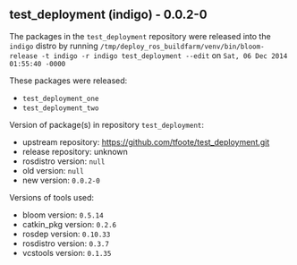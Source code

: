 ## test_deployment (indigo) - 0.0.2-0

The packages in the `test_deployment` repository were released into the `indigo` distro by running `/tmp/deploy_ros_buildfarm/venv/bin/bloom-release -t indigo -r indigo test_deployment --edit` on `Sat, 06 Dec 2014 01:55:40 -0000`

These packages were released:
- `test_deployment_one`
- `test_deployment_two`

Version of package(s) in repository `test_deployment`:
- upstream repository: https://github.com/tfoote/test_deployment.git
- release repository: unknown
- rosdistro version: `null`
- old version: `null`
- new version: `0.0.2-0`

Versions of tools used:
- bloom version: `0.5.14`
- catkin_pkg version: `0.2.6`
- rosdep version: `0.10.33`
- rosdistro version: `0.3.7`
- vcstools version: `0.1.35`


